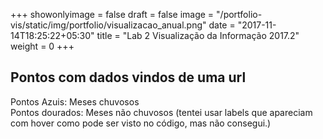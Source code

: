 +++ 
showonlyimage = false 
draft = false
image = "/portfolio-vis/static/img/portfolio/visualizacao_anual.png" 
date = "2017-11-14T18:25:22+05:30" 
title = "Lab 2 Visualização da Informação 2017.2" 
weight = 0 
+++

<script src="https://d3js.org/d3.v4.min.js"></script>

<div class="container">
    <div class="row">
      <h2>Pontos com dados vindos de uma url</h2>
    </div>
    <div class="row mychart" id="chart">
    Pontos Azuis: Meses chuvosos<br/>
    Pontos dourados: Meses não chuvosos
    (tentei usar labels que apareciam com hover como pode ser visto no código, mas não consegui.)
    </div>
</div>

<style>
.chuvoso {
    fill: steelblue;
}

.nao-chuvoso {
    fill: goldenrod;
}

.mychart rect:hover {
    fill: goldenrod;
}

.mychart text {
    font: 12px sans-serif;
    text-anchor: left;
}

.label-meses {
  display: none;
}

.label-meses:hover {
  display: inline-block;
  font: 12px sans-serif;
  text-anchor: left;
}

</style>

<script type="text/javascript">
    "use strict"

    function desenhaGrafico(dados) {
       var alturaSVG = 400, larguraSVG = 900;
       var	margin = {top: 10, right: 20, bottom:30, left: 45},
          larguraVis = larguraSVG - margin.left - margin.right,
          alturaVis = alturaSVG - margin.top - margin.bottom;

          var grafico = d3.select('#chart')
              .append('svg')
                .attr('height', alturaSVG)
                .attr('width', larguraSVG)
              .append('g')
                .attr('transform', `translate(${margin.left}, ${margin.right})`);

          var alturaCirculos = alturaVis / 2;
      const FEVEREIRO = 2, AGOSTO = 8;

      /*
       * As escalas
       */
      const noventaPercentis = dados.map((dado) => dado['noventa-percentil']);
      var x = d3.scaleLinear().domain([d3.min(noventaPercentis), d3.max(noventaPercentis)]).range([0, larguraVis]);

      const dezPercentis = dados.map((dado) => dado['dez_percentil']);
      var y = d3.scaleLinear().domain([d3.max(dezPercentis), d3.min(dezPercentis)]).range([0, alturaVis]);

      var containerCirculos = grafico.selectAll('g')
               .data(dados)
               .enter().append('g');

      containerCirculos.append('circle')
                   .attr('cx', d => x(d['noventa-percentil'])) 
                   .attr('cy', d => y(d['dez_percentil']))
                   .attr('r', 5)
                   .attr('class', d => d.mes >= FEVEREIRO && d.mes <= AGOSTO? 'chuvoso' : 'nao-chuvoso');

      containerCirculos.append('text')
              .attr('dx', d => x(d['noventa-percentil']))
              .attr('dy', d =>y(d['dez_percentil']))
              .attr('class', 'label-meses')
              .text(d=>d.mes >= FEVEREIRO && d.mes <= AGOSTO? 'Mês chuvoso' : 'Mês não chuvoso');

      grafico.append("g")
              .attr("class", "x axis")
              .attr("transform", "translate(0," + alturaVis + ")")
              .call(d3.axisBottom(x)); 

      grafico.append('g')
              .attr('transform', 'translate(0,0)')
              .call(d3.axisLeft(y))

      grafico.append("text")
        .attr("transform", "translate(-30," + (alturaVis + margin.top)/2 + ") rotate(-90)")
        .text("Dez-percentil");

      grafico.append("text")
        .attr("transform", `translate(${(larguraVis + margin.left + margin.right)/2}, ${alturaVis})`)
        .text("Noventa-percentil");
    }

    d3.json('/portfolio-vis/static/data/boqueirao-por-mes.json', function(dados) {
      desenhaGrafico(dados);
    });
  </script>
